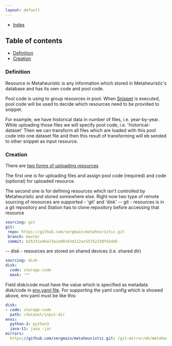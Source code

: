 ```yaml
---
layout: default
---
```


- [Index](/index)

## Table of contents

- [Definition](#definition)
- [Creation](#creation)

### Definition

Resource in Metaheuristic is any information which stored in Metaheuristic's database and has its own code and pool code.

Pool code is using to group resources in pool. When [Snippet](/p/snippet) is executed, 
pool code will be used to decide which resources need to be provided to snippet.

For example, we have historical data in number of files, i.e. year-by-year. 
While uploading those files we will specify pool code, i.e. 'historical-dataset'
Then we can transform all files which are loaded with this pool code into one dataset file 
and then this result of transforming will eb sended to other snippet as input resource.  

### Creation

There are [two forms of uploading resources](http://localhost:8080/launchpad/resource/resources)

The first one is for uploading files and assign pool code (required) and code (optional) for uploaded resource.

The second one is for defining resources which isn't controlled by Metaheuristic and 
stored somewhere else.
Right now two type of remote sourcing of resources are supported - 'git' and 'disk'
 -- git - resources is in a git repository and Station has to clone repository before accessing that resource
 
 ```yaml
sourcing: git
git:
  repo: https://github.com/sergmain/metaheuristic.git
  branch: master
  commit: b25331edba72a1a901634212ac55752238fd2dd5
 ```

  -- disk - resources are stored on shared devices (i.e. shared dir)
```yaml
sourcing: disk
disk:
  code: storage-code
  mask: '*'
```  

Field disk/code must have the value which is specified as metadata disk/code in [env.yaml file](/p/description-of-env-yaml#structure).
For supporting the yaml config which is showed above, env.yaml must be like this:

```yaml
disk:
- code: storage-code
  path: /dataset/input-dir
envs:
  python-3: python3
  java-11: java -jar
mirrors:
  https://github.com/sergmain/metaheuristic.git: /git-mirror/mh/metaheuristic.git
```



   

